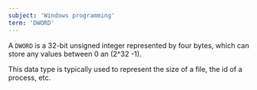 ```yaml
---
subject: 'Windows programming'
term: 'DWORD'
---
```


A `DWORD` is a 32-bit unsigned integer represented by four bytes, which can store any values between 0 an (2^32 -1). 

This data type is typically used to represent the size of a file, the id of a process, etc.